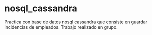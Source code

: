 # nosql_cassandra
Practica con base de datos nosql cassandra que consiste en guardar incidencias de empleados.
Trabajo realizado en grupo.
